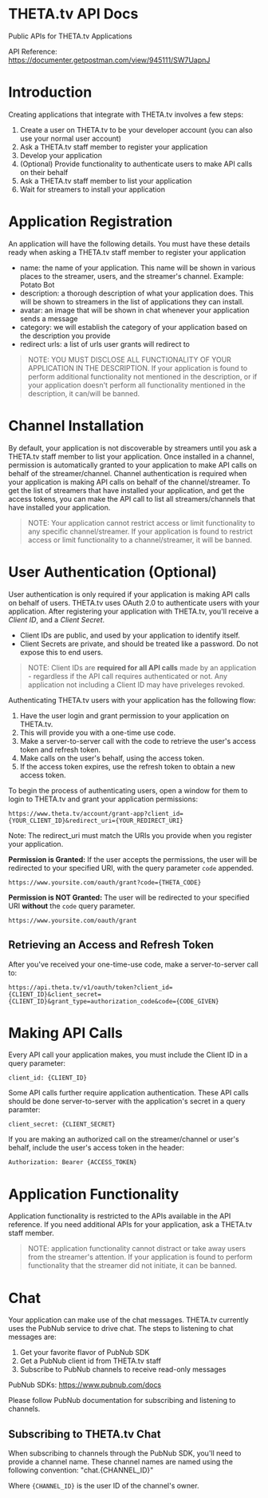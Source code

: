 # THETA.tv API Docs
Public APIs for THETA.tv Applications

API Reference:
https://documenter.getpostman.com/view/945111/SW7UapnJ

# Introduction
Creating applications that integrate with THETA.tv involves a few steps:
1. Create a user on THETA.tv to be your developer account (you can also use your normal user account)
2. Ask a THETA.tv staff member to register your application
3. Develop your application
4. (Optional) Provide functionality to authenticate users to make API calls on their behalf 
5. Ask a THETA.tv staff member to list your application
6. Wait for streamers to install your application

# Application Registration
An application will have the following details. You must have these details ready when asking a THETA.tv staff member to register your application
- name: the name of your application. This name will be shown in various places to the streamer, users, and the streamer's channel. Example: Potato Bot
- description: a thorough description of what your application does. This will be shown to streamers in the list of applications they can install. 
- avatar: an image that will be shown in chat whenever your application sends a message
- category: we will establish the category of your application based on the description you provide
- redirect urls: a list of urls user grants will redirect to

> NOTE: YOU MUST DISCLOSE ALL FUNCTIONALITY OF YOUR APPLICATION IN THE DESCRIPTION. If your application is found to perform additional functionality not mentioned in the description, or if your application doesn't perform all functionality mentioned in the description, it can/will be banned. 

# Channel Installation
By default, your application is not discoverable by streamers until you ask a THETA.tv staff member to list your application. Once installed in a channel, permission is automatically granted to your application to make API calls on behalf of the streamer/channel. 
Channel authentication is required when your application is making API calls on behalf of the channel/streamer. To get the list of streamers that have installed your application, and get the access tokens, you can make the API call to list all streamers/channels that have installed your application.

> NOTE: Your application cannot restrict access or limit functionality to any specific channel/streamer. If your application is found to restrict access or limit functionality to a channel/streamer, it will be banned.

# User Authentication (Optional)
User authentication is only required if your application is making API calls on behalf of users. THETA.tv uses OAuth 2.0 to authenticate users with your application. After registering your application with THETA.tv, you'll receive a _Client ID_, and a _Client Secret_.

* Client IDs are public, and used by your application to identify itself. 
* Client Secrets are private, and should be treated like a password. Do not expose this to end users.

> NOTE: Client IDs are **required for all API calls** made by an application - regardless if the API call requires authenticated or not. Any application not including a Client ID may have priveleges revoked.

Authenticating THETA.tv users with your application has the following flow:
1. Have the user login and grant permission to your application on THETA.tv.
2. This will provide you with a one-time use code.
3. Make a server-to-server call with the code to retrieve the user's access token and refresh token.
4. Make calls on the user's behalf, using the access token.
5. If the access token expires, use the refresh token to obtain a new access token.

To begin the process of authenticating users, open a window for them to login to THETA.tv and grant your application permissions:

    https://www.theta.tv/account/grant-app?client_id={YOUR_CLIENT_ID}&redirect_uri={YOUR_REDIRECT_URI}

Note: The redirect_uri must match the URIs you provide when you register your application.

**Permission is Granted:**
If the user accepts the permissions, the user will be redirected to your specified URI, with the query parameter `code` appended.

    https://www.yoursite.com/oauth/grant?code={THETA_CODE}

**Permission is NOT Granted:**
The user will be redirected to your specified URI **without** the `code` query parameter.

    https://www.yoursite.com/oauth/grant

## Retrieving an Access and Refresh Token
After you've received your one-time-use code, make a server-to-server call to:

    https://api.theta.tv/v1/oauth/token?client_id={CLIENT_ID}&client_secret={CLIENT_ID}&grant_type=authorization_code&code={CODE_GIVEN}


# Making API Calls
Every API call your application makes, you must include the Client ID in a query parameter:

    client_id: {CLIENT_ID}

Some API calls further require application authentication. These API calls should be done server-to-server with the application's secret in a query paramter:

    client_secret: {CLIENT_SECRET}

If you are making an authorized call on the streamer/channel or user's behalf, include the user's access token in the header:

    Authorization: Bearer {ACCESS_TOKEN}

# Application Functionality
Application functionality is restricted to the APIs available in the API reference. If you need additional APIs for your application, ask a THETA.tv staff member.

> NOTE: application functionality cannot distract or take away users from the streamer's attention. If your application is found to perform functionality that the streamer did not initiate, it can be banned.

# Chat
Your application can make use of the chat messages. THETA.tv currently uses the PubNub service to drive chat. The steps to listening to chat messages are:

1. Get your favorite flavor of PubNub SDK
2. Get a PubNub client id from THETA.tv staff
3. Subscribe to PubNub channels to receive read-only messages

PubNub SDKs: https://www.pubnub.com/docs

Please follow PubNub documentation for subscribing and listening to channels.

## Subscribing to THETA.tv Chat

 When subscribing to channels through the PubNub SDK, you'll need to provide a channel name. These channel names are named using the following convention:
    "chat.{CHANNEL_ID}"

Where `{CHANNEL_ID}` is the user ID of the channel's owner.
